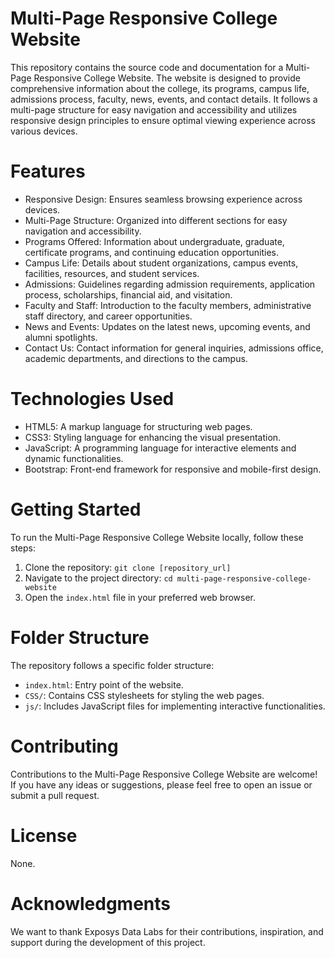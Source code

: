 # Multi-Page Responsive College Website

This repository contains the source code and documentation for a Multi-Page Responsive College Website. The website is designed to provide comprehensive information about the college, its programs, campus life, admissions process, faculty, news, events, and contact details. It follows a multi-page structure for easy navigation and accessibility and utilizes responsive design principles to ensure optimal viewing experience across various devices.

# Features

- Responsive Design: Ensures seamless browsing experience across devices.
- Multi-Page Structure: Organized into different sections for easy navigation and accessibility.
- Programs Offered: Information about undergraduate, graduate, certificate programs, and continuing education   opportunities.
- Campus Life: Details about student organizations, campus events, facilities, resources, and student services.
- Admissions: Guidelines regarding admission requirements, application process, scholarships, financial aid, and visitation.
- Faculty and Staff: Introduction to the faculty members, administrative staff directory, and career opportunities.
- News and Events: Updates on the latest news, upcoming events, and alumni spotlights.
- Contact Us: Contact information for general inquiries, admissions office, academic departments, and directions to the campus.

# Technologies Used

- HTML5: A markup language for structuring web pages.
- CSS3: Styling language for enhancing the visual presentation.
- JavaScript: A programming language for interactive elements and dynamic functionalities.
- Bootstrap: Front-end framework for responsive and mobile-first design.

# Getting Started

To run the Multi-Page Responsive College Website locally, follow these steps:

1. Clone the repository: `git clone [repository_url]`
2. Navigate to the project directory: `cd multi-page-responsive-college-website`
3. Open the `index.html` file in your preferred web browser.

# Folder Structure

The repository follows a specific folder structure:

- `index.html`: Entry point of the website.
- `CSS/`: Contains CSS stylesheets for styling the web pages.
- `js/`: Includes JavaScript files for implementing interactive functionalities.

# Contributing

Contributions to the Multi-Page Responsive College Website are welcome! If you have any ideas or suggestions, please feel free to open an issue or submit a pull request.

# License

None.

# Acknowledgments

We want to thank Exposys Data Labs for their contributions, inspiration, and support during the development of this project.
